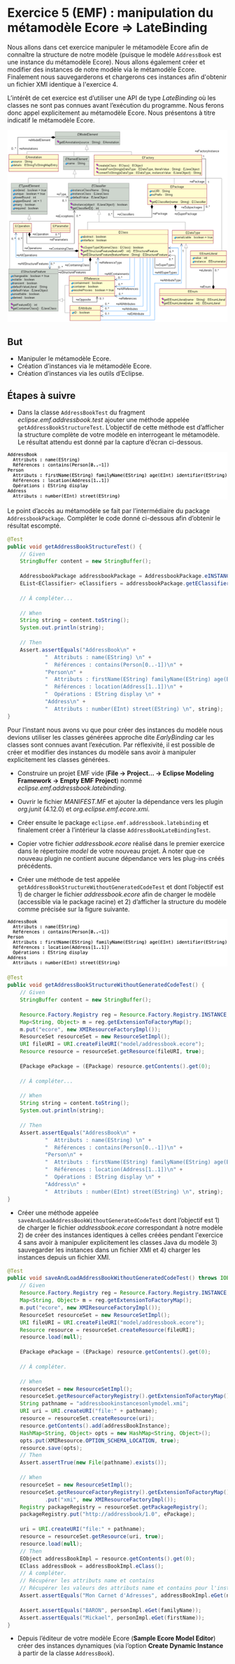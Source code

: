 # Exercice 5 (EMF) : manipulation du métamodèle Ecore => LateBinding

Nous allons dans cet exercice manipuler le métamodèle Ecore afin de connaître la structure de notre modèle (puisque le modèle `AddressBook` est une instance du métamodèle Ecore). Nous allons également créer et modifier des instances de notre modèle via le métamodèle Ecore. Finalement nous sauvegarderons et chargerons ces instances afin d'obtenir un fichier XMI identique à l'exercice 4.

L’intérêt de cet exercice est d’utiliser une API de type *LateBinding* où les classes ne sont pas connues avant l’exécution du programme. Nous ferons donc appel explicitement au métamodèle Ecore. Nous présentons à titre indicatif le métamodèle Ecore.

![Métamodèle Ecore](./images/exercice5-ecore.png "Métamodèle Ecore")

## But

* Manipuler le métamodèle Ecore.
* Création d’instances via le métamodèle Ecore.
* Création d’instances via les outils d’Eclipse.

## Étapes à suivre

* Dans la classe `AddressBookTest` du fragment *eclipse.emf.addressbook.test* ajouter une méthode appelée `getAddressBookStructureTest`. L’objectif de cette méthode est d’afficher la structure complète de votre modèle en interrogeant le métamodèle. Le résultat attendu est donné par la capture d’écran ci-dessous.

![Résultat attendu](./images/exercice5-result.png "Résultat attendu")

Le point d’accès au métamodèle se fait par l’intermédiaire du package `AddressbookPackage`. Compléter le code donné ci-dessous afin d’obtenir le résultat escompté.

```java
@Test
public void getAddressBookStructureTest() {
    // Given
    StringBuffer content = new StringBuffer();

    AddressbookPackage addressbookPackage = AddressbookPackage.eINSTANCE;
    EList<EClassifier> eClassifiers = addressbookPackage.getEClassifiers();

    // À compléter...

    // When
    String string = content.toString();
    System.out.println(string);

    // Then
    Assert.assertEquals("AddressBook\n" +
            "  Attributs : name(EString) \n" +
            "  Références : contains(Person[0..-1])\n" +
            "Person\n" +
            "  Attributs : firstName(EString) familyName(EString) age(EInt) identifier(EString) \n" +
            "  Références : location(Address[1..1])\n" +
            "  Opérations : EString display \n" +
            "Address\n" +
            "  Attributs : number(EInt) street(EString) \n", string);
}
```

Pour l’instant nous avons vu que pour créer des instances du modèle nous devions utiliser les classes générées approche dite *EarlyBinding* car les classes sont connues avant l’exécution. Par réflexivité, il est possible de créer et modifier des instances du modèle sans avoir à manipuler explicitement les classes générées.

* Construire un projet EMF vide (**File -> Project... -> Eclipse Modeling Framework -> Empty EMF Project**) nommé *eclipse.emf.addressbook.latebinding*.

* Ouvrir le fichier *MANIFEST.MF* et ajouter la dépendance vers les plugin *org.junit* (4.12.0) et *org.eclipse.emf.ecore.xmi*.

* Créer ensuite le package `eclipse.emf.addressbook.latebinding` et finalement créer à l’intérieur la classe `AddressBookLateBindingTest`.

* Copier votre fichier *addressbook.ecore* réalisé dans le premier exercice dans le répertoire *model* de votre nouveau projet. À noter que ce nouveau plugin ne contient aucune dépendance vers les plug-ins créés précédents.

* Créer une méthode de test appelée `getAddressBookStructureWithoutGeneratedCodeTest` et dont l’objectif est 1) de charger le fichier *addressbook.ecore* afin de charger le modèle (accessible via le package racine) et 2) d’afficher la structure du modèle comme précisée sur la figure suivante.

![Résultat attendu](./images/exercice5-result.png "Résultat attendu")

```java
@Test
public void getAddressBookStructureWithoutGeneratedCodeTest() {
    // Given
    StringBuffer content = new StringBuffer();

    Resource.Factory.Registry reg = Resource.Factory.Registry.INSTANCE;
    Map<String, Object> m = reg.getExtensionToFactoryMap();
    m.put("ecore", new XMIResourceFactoryImpl());
    ResourceSet resourceSet = new ResourceSetImpl();
    URI fileURI = URI.createFileURI("model/addressbook.ecore");
    Resource resource = resourceSet.getResource(fileURI, true);

    EPackage ePackage = (EPackage) resource.getContents().get(0);

    // À compléter...

    // When
    String string = content.toString();
    System.out.println(string);

    // Then
    Assert.assertEquals("AddressBook\n" +
            "  Attributs : name(EString) \n" +
            "  Références : contains(Person[0..-1])\n" +
            "Person\n" +
            "  Attributs : firstName(EString) familyName(EString) age(EInt) identifier(EString) \n" +
            "  Références : location(Address[1..1])\n" +
            "  Opérations : EString display \n" +
            "Address\n" +
            "  Attributs : number(EInt) street(EString) \n", string);
}
```

* Créer une méthode appelée `saveAndLoadAddressBookWithoutGeneratedCodeTest` dont l’objectif est 1) de charger le fichier *addressbook.ecore* correspondant à notre modèle 2) de créer des instances identiques à celles créées pendant l'exercice 4 sans avoir à manipuler explicitement les classes Java du modèle 3) sauvegarder les instances dans un fichier XMI et 4) charger les instances depuis un fichier XMI.

```java
@Test
public void saveAndLoadAddressBookWithoutGeneratedCodeTest() throws IOException {
    // Given
    Resource.Factory.Registry reg = Resource.Factory.Registry.INSTANCE;
    Map<String, Object> m = reg.getExtensionToFactoryMap();
    m.put("ecore", new XMIResourceFactoryImpl());
    ResourceSet resourceSet = new ResourceSetImpl();
    URI fileURI = URI.createFileURI("model/addressbook.ecore");
    Resource resource = resourceSet.createResource(fileURI);
    resource.load(null);

    EPackage ePackage = (EPackage) resource.getContents().get(0);

    // À compléter.

    // When
    resourceSet = new ResourceSetImpl();
    resourceSet.getResourceFactoryRegistry().getExtensionToFactoryMap().put("xmi", new XMIResourceFactoryImpl());
    String pathname = "addressbookinstancesonlymodel.xmi";
    URI uri = URI.createURI("file:" + pathname);
    resource = resourceSet.createResource(uri);
    resource.getContents().add(addressBookInstance);
    HashMap<String, Object> opts = new HashMap<String, Object>();
    opts.put(XMIResource.OPTION_SCHEMA_LOCATION, true);
    resource.save(opts);
    // Then
    Assert.assertTrue(new File(pathname).exists());

    // When
    resourceSet = new ResourceSetImpl();
    resourceSet.getResourceFactoryRegistry().getExtensionToFactoryMap()
            .put("xmi", new XMIResourceFactoryImpl());
    Registry packageRegistry = resourceSet.getPackageRegistry();
    packageRegistry.put("http://addressbook/1.0", ePackage);

    uri = URI.createURI("file:" + pathname);
    resource = resourceSet.getResource(uri, true);
    resource.load(null);
    // Then
    EObject addressBookImpl = resource.getContents().get(0);
    EClass addressBook = addressBookImpl.eClass();
    // À compléter.
    // Récupérer les attributs name et contains 
    // Récupérer les valeurs des attributs name et contains pour l'instance addressBookImpl.
    Assert.assertEquals("Mon Carnet d'Adresses", addressBookImpl.eGet(nameAttribute));
    
    Assert.assertEquals("BARON", personImpl.eGet(familyName));
    Assert.assertEquals("Mickael", personImpl.eGet(firstName));
}
```

* Depuis l’éditeur de votre modèle Ecore (**Sample Ecore Model Editor**) créer des instances dynamiques (via l’option **Create Dynamic Instance** à partir de la classe `AddressBook`).